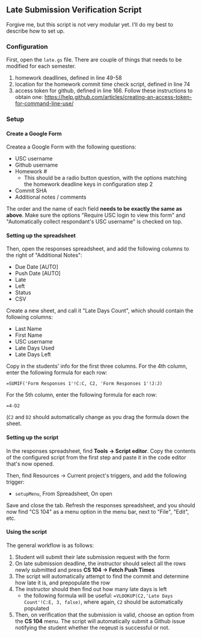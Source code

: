 ## Late Submission Verification Script

Forgive me, but this script is not very modular yet. I'll do my best to describe how to set up.

### Configuration

First, open the `late.gs` file. There are couple of things that needs to be modified for each semester. 

1. homework deadlines, defined in line 49-58
2. location for the homework commit time check script, defined in line 74
3. access token for github, defined in line 166. Follow these instructions to obtain one: https://help.github.com/articles/creating-an-access-token-for-command-line-use/

### Setup

#### Create a Google Form

Createa a Google Form with the following questions:

- USC username
- Github username
- Homework #
	- This should be a radio button question, with the options matching the homework deadline keys in configuration step 2
- Commit SHA
- Additional notes / comments

The order and the name of each field **needs to be exactly the same as above**. Make sure the options "Require USC login to view this form" and "Automatically collect respondant's USC username" is checked on top. 

#### Setting up the spreadsheet

Then, open the responses spreadsheet, and add the following columns to the right of "Additional Notes":

- Due Date [AUTO]
- Push Date [AUTO]
- Late
- Left
- Status
- CSV

Create a new sheet, and call it "Late Days Count", which should contain the following columns:

- Last Name
- First Name
- USC username
- Late Days Used
- Late Days Left

Copy in the students' info for the first three columns. For the 4th column, enter the following formula for each row:

```
=SUMIF('Form Responses 1'!C:C, C2, 'Form Responses 1'!J:J)
```

For the 5th column, enter the following formula for each row:

```
=4-D2
```

(`C2` and `D2` should automatically change as you drag the formula down the sheet.

#### Setting up the script

In the responses spreadsheet, find **Tools -> Script editor**. Copy the contents of the configured script from the first step and paste it in the code editor that's now opened. 

Then, find Resources -> Current project's triggers, and add the following trigger:

- `setupMenu`, From Spreadsheet, On open

Save and close the tab. Refresh the responses spreadsheet, and you should now find "CS 104" as a menu option in the menu bar, next to "File", "Edit", etc.

#### Using the script

The general workflow is as follows:

1. Student will submit their late submission request with the form
2. On late submission deadline, the instructor should select all the rows newly submitted and press **CS 104 -> Fetch Push Times**
3. The script will automatically attempt to find the commit and determine how late it is, and prepopulate the row
4. The instructor should then find out how many late days is left
	- the following formula will be useful: `=VLOOKUP(C2,'Late Days Count'!C:E, 3, false)`, where again, `C2` should be automatically populated
5. Then, on verification that the submission is valid, choose an option from the **CS 104** menu. The script will automatically submit a Github issue notifying the student whether the reqeust is successful or not.
